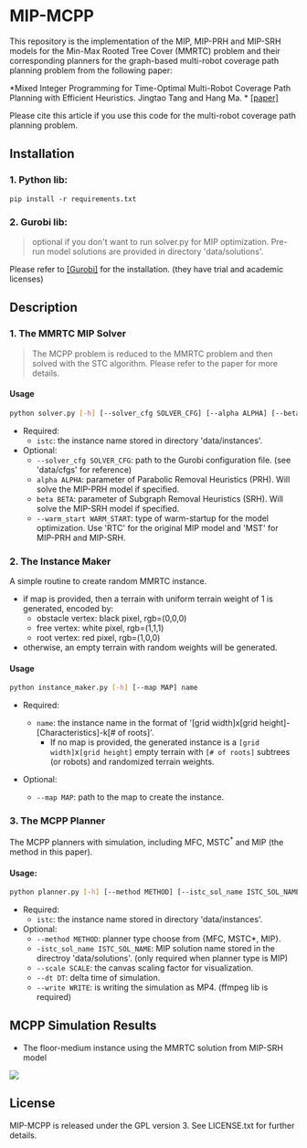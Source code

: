 # MIP-MCPP
This repository is the implementation of the MIP, MIP-PRH and MIP-SRH models for the Min-Max Rooted Tree Cover (MMRTC) problem and their corresponding planners for the graph-based multi-robot coverage path planning problem from the following paper:

*Mixed Integer Programming for Time-Optimal Multi-Robot Coverage Path Planning with Efficient Heuristics. Jingtao Tang and Hang Ma. * [[paper]](https://ieeexplore.ieee.org/abstract/document/10225271)

Please cite this article if you use this code for the multi-robot coverage path planning problem.

## Installation
### 1. Python lib:
`pip install -r requirements.txt`

### 2. Gurobi lib:
> optional if you don't want to run solver.py for MIP optimization. Pre-run model solutions are provided in directory 'data/solutions'.

Please refer to [[Gurobi]](https://www.gurobi.com/) for the installation. (they have trial and academic licenses)

## Description

### 1. The MMRTC MIP Solver
> The MCPP problem is reduced to the MMRTC problem and then solved with the STC algorithm. Please refer to the paper for more details.

#### Usage
```bash
python solver.py [-h] [--solver_cfg SOLVER_CFG] [--alpha ALPHA] [--beta BETA] [--warm_start WARM_START] istc
```
- Required:
  - `istc`: the instance name stored in directory 'data/instances'.
- Optional:
  - `--solver_cfg SOLVER_CFG`: path to the Gurobi configuration file. (see 'data/cfgs' for reference)
  - `alpha ALPHA`: parameter of Parabolic Removal Heuristics (PRH). Will solve the MIP-PRH model if specified.
  - `beta BETA`: parameter of Subgraph Removal Heuristics (SRH). Will solve the MIP-SRH model if specified.
  - `--warm_start WARM_START`: type of warm-startup for the model optimization. Use 'RTC' for the original MIP model and 'MST' for MIP-PRH and MIP-SRH.

### 2. The Instance Maker
A simple routine to create random MMRTC instance.
- if map is provided, then a terrain with uniform terrain weight of 1 is generated, encoded by:
  - obstacle vertex: black pixel, rgb=(0,0,0)
  - free vertex: white pixel, rgb=(1,1,1)
  - root vertex: red pixel, rgb=(1,0,0)
- otherwise, an empty terrain with random weights will be generated.

#### Usage
```bash
python instance_maker.py [-h] [--map MAP] name
```

- Required:
  - `name`: the instance name in the format of '[grid width]x[grid height]-[Characteristics]-k[# of roots]'.
    - If no map is provided, the generated instance is a `[grid width]`x`[grid height]` empty terrain with `[# of roots]` subtrees (or robots) and randomized terrain weights.

- Optional:
  - `--map MAP`: path to the map to create the instance.

### 3. The MCPP Planner
The MCPP planners with simulation, including MFC, MSTC$^*$ and MIP (the method in this paper).

#### Usage:
```bash
python planner.py [-h] [--method METHOD] [--istc_sol_name ISTC_SOL_NAME] [--scale SCALE] [--dt DT] [--write WRITE] istc
```
- Required:
  - `istc`: the instance name stored in directory 'data/instances'.
- Optional:
  - `--method METHOD`: planner type choose from {MFC, MSTC*, MIP}.
  - `-istc_sol_name ISTC_SOL_NAME`: MIP solution name stored in the directroy 'data/solutions'. (only required when planner type is MIP)
  - `--scale SCALE`: the canvas scaling factor for visualization.
  - `--dt DT`: delta time of simulation.
  - `--write WRITE`: is writing the simulation as MP4. (ffmpeg lib is required)


## MCPP Simulation Results
- The floor-medium instance using the MMRTC solution from MIP-SRH model

![](figs/floor-medium-MIP.gif)

## License
MIP-MCPP is released under the GPL version 3. See LICENSE.txt for further details.
